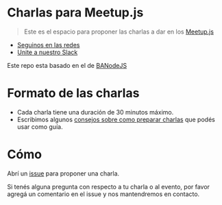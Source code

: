 # Charlas para Meetup.js 

> Este es el espacio para proponer las charlas a dar en los [Meetup.js](http://www.meetup.com/Meetup-js/)

* [Seguinos en las redes](http://meetupjs.com.ar/)
* [Unite a nuestro Slack](https://slack.meetupjs.com.ar/)

Este repo esta basado en el de [BANodeJS](https://github.com/banodejs/charlas)

# Formato de las charlas

* Cada charla tiene una duración de 30 minutos máximo.
* Escribimos algunos [consejos sobre como preparar charlas](http://meetupjs.com.ar/articulos/consejos-para-dar-una-charla.html) que podés usar como guía.

# Cómo
Abrí un [issue](https://github.com/meetupjs-ar/charlas/issues/new) para proponer una charla.

Si tenés alguna pregunta con respecto a tu charla o al evento, por favor agregá un comentario en el issue y nos mantendremos en contacto.
